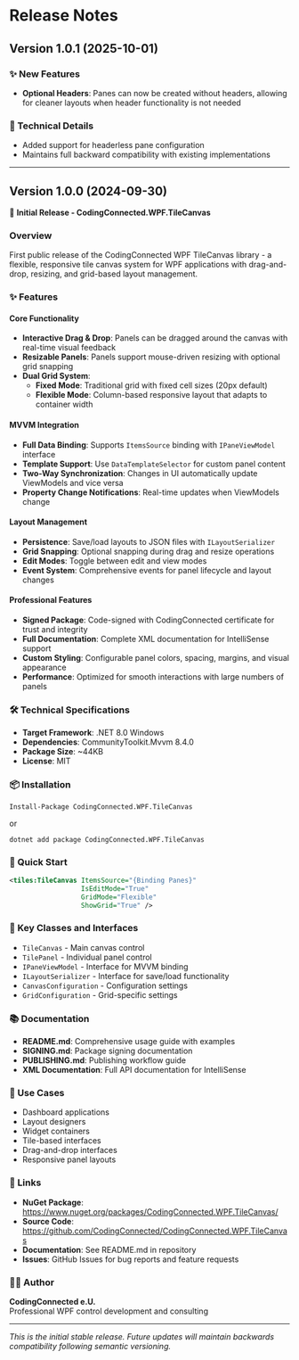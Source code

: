 # Release Notes

## Version 1.0.1 (2025-10-01)

### ✨ New Features
- **Optional Headers**: Panes can now be created without headers, allowing for cleaner layouts when header functionality is not needed

### 🔧 Technical Details
- Added support for headerless pane configuration
- Maintains full backward compatibility with existing implementations

---

## Version 1.0.0 (2024-09-30)

🎉 **Initial Release - CodingConnected.WPF.TileCanvas**

### Overview
First public release of the CodingConnected WPF TileCanvas library - a flexible, responsive tile canvas system for WPF applications with drag-and-drop, resizing, and grid-based layout management.

### ✨ Features

#### Core Functionality
- **Interactive Drag & Drop**: Panels can be dragged around the canvas with real-time visual feedback
- **Resizable Panels**: Panels support mouse-driven resizing with optional grid snapping
- **Dual Grid System**: 
  - **Fixed Mode**: Traditional grid with fixed cell sizes (20px default)
  - **Flexible Mode**: Column-based responsive layout that adapts to container width

#### MVVM Integration  
- **Full Data Binding**: Supports `ItemsSource` binding with `IPaneViewModel` interface
- **Template Support**: Use `DataTemplateSelector` for custom panel content
- **Two-Way Synchronization**: Changes in UI automatically update ViewModels and vice versa
- **Property Change Notifications**: Real-time updates when ViewModels change

#### Layout Management
- **Persistence**: Save/load layouts to JSON files with `ILayoutSerializer`
- **Grid Snapping**: Optional snapping during drag and resize operations
- **Edit Modes**: Toggle between edit and view modes
- **Event System**: Comprehensive events for panel lifecycle and layout changes

#### Professional Features
- **Signed Package**: Code-signed with CodingConnected certificate for trust and integrity
- **Full Documentation**: Complete XML documentation for IntelliSense support
- **Custom Styling**: Configurable panel colors, spacing, margins, and visual appearance
- **Performance**: Optimized for smooth interactions with large numbers of panels

### 🛠️ Technical Specifications
- **Target Framework**: .NET 8.0 Windows
- **Dependencies**: CommunityToolkit.Mvvm 8.4.0
- **Package Size**: ~44KB
- **License**: MIT

### 📦 Installation
```
Install-Package CodingConnected.WPF.TileCanvas
```
or
```
dotnet add package CodingConnected.WPF.TileCanvas
```

### 🚀 Quick Start
```xml
<tiles:TileCanvas ItemsSource="{Binding Panes}"
                  IsEditMode="True"
                  GridMode="Flexible"
                  ShowGrid="True" />
```

### 🔧 Key Classes and Interfaces
- `TileCanvas` - Main canvas control
- `TilePanel` - Individual panel control  
- `IPaneViewModel` - Interface for MVVM binding
- `ILayoutSerializer` - Interface for save/load functionality
- `CanvasConfiguration` - Configuration settings
- `GridConfiguration` - Grid-specific settings

### 📚 Documentation
- **README.md**: Comprehensive usage guide with examples
- **SIGNING.md**: Package signing documentation  
- **PUBLISHING.md**: Publishing workflow guide
- **XML Documentation**: Full API documentation for IntelliSense

### 🎯 Use Cases
- Dashboard applications
- Layout designers
- Widget containers
- Tile-based interfaces
- Drag-and-drop interfaces
- Responsive panel layouts

### 🔗 Links
- **NuGet Package**: https://www.nuget.org/packages/CodingConnected.WPF.TileCanvas/
- **Source Code**: https://github.com/CodingConnected/CodingConnected.WPF.TileCanvas
- **Documentation**: See README.md in repository
- **Issues**: GitHub Issues for bug reports and feature requests

### 👨‍💻 Author
**CodingConnected e.U.**  
Professional WPF control development and consulting

---

*This is the initial stable release. Future updates will maintain backwards compatibility following semantic versioning.*